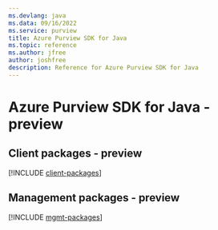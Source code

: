 ```yaml
---
ms.devlang: java
ms.data: 09/16/2022
ms.service: purview
title: Azure Purview SDK for Java
ms.topic: reference
ms.author: jfree
author: joshfree
description: Reference for Azure Purview SDK for Java
---
```

# Azure Purview SDK for Java - preview

## Client packages - preview
[!INCLUDE [client-packages](purview-client-index.md)]
## Management packages - preview
[!INCLUDE [mgmt-packages](purview-mgmt-index.md)]